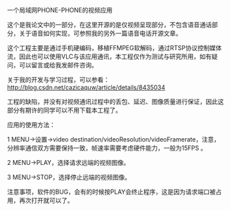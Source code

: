 一个局域网PHONE-PHONE的视频应用



这个是我论文中的一部分，在这里开源的是仅视频呈现部分，不包含语音通话部分，关于语音如何实现，可参照我的另外一篇语音电话开源文章。

这个工程主要是通过手机硬编码，移植FFMPEG软解码，通过RTSP协议控制媒体流，因此也可以使用VLC与该应用通讯，本工程仅作为测试与研究所用，如有疑问，可以留言或给我发邮件咨询。

关于我的开发与学习过程，可以参看：http://blog.csdn.net/cazicaquw/article/details/8435034

工程的缺陷，并没有对视频通讯过程中的丢包、延迟、图像质量进行保证，因此这部分有期许的同学可以不用下载本工程了。

应用的使用方法：

1 MENU->设置->video destination/videoResolution/videoFramerate，注意，分辨率通信双方需要保持一致，帧速率需要考虑硬件能力，一般为15FPS 。

2 MENU->PLAY，选择请求远端的视频图像。

3 MENU->STOP，选择停止远端的视频图像。

注意事项，软件的BUG，会有的时候按PLAY会终止程序，这是因为请求端口被占用，再次打开就可以了。


